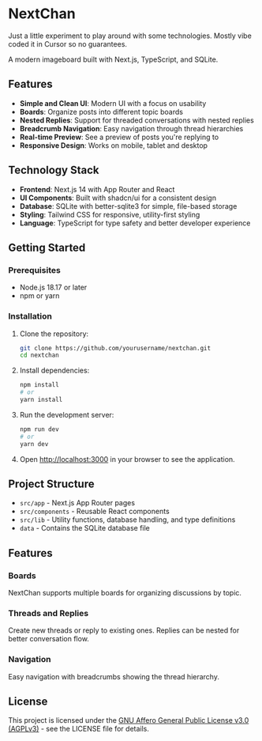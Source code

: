 # NextChan

Just a little experiment to play around with some technologies.
Mostly vibe coded it in Cursor so no guarantees.

A modern imageboard built with Next.js, TypeScript, and SQLite.

## Features

- **Simple and Clean UI**: Modern UI with a focus on usability
- **Boards**: Organize posts into different topic boards
- **Nested Replies**: Support for threaded conversations with nested replies
- **Breadcrumb Navigation**: Easy navigation through thread hierarchies
- **Real-time Preview**: See a preview of posts you're replying to
- **Responsive Design**: Works on mobile, tablet and desktop

## Technology Stack

- **Frontend**: Next.js 14 with App Router and React
- **UI Components**: Built with shadcn/ui for a consistent design
- **Database**: SQLite with better-sqlite3 for simple, file-based storage
- **Styling**: Tailwind CSS for responsive, utility-first styling
- **Language**: TypeScript for type safety and better developer experience

## Getting Started

### Prerequisites

- Node.js 18.17 or later
- npm or yarn

### Installation

1. Clone the repository:
   ```bash
   git clone https://github.com/yourusername/nextchan.git
   cd nextchan
   ```

2. Install dependencies:
   ```bash
   npm install
   # or
   yarn install
   ```

3. Run the development server:
   ```bash
   npm run dev
   # or
   yarn dev
   ```

4. Open [http://localhost:3000](http://localhost:3000) in your browser to see the application.

## Project Structure

- `src/app` - Next.js App Router pages
- `src/components` - Reusable React components
- `src/lib` - Utility functions, database handling, and type definitions
- `data` - Contains the SQLite database file

## Features

### Boards
NextChan supports multiple boards for organizing discussions by topic.

### Threads and Replies
Create new threads or reply to existing ones. Replies can be nested for better conversation flow.

### Navigation
Easy navigation with breadcrumbs showing the thread hierarchy.

## License

This project is licensed under the [GNU Affero General Public License v3.0 (AGPLv3)](LICENSE) - see the LICENSE file for details.
